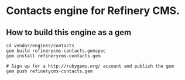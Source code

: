 # Contacts engine for Refinery CMS.

## How to build this engine as a gem

    cd vendor/engines/contacts
    gem build refinerycms-contacts.gemspec
    gem install refinerycms-contacts.gem
    
    # Sign up for a http://rubygems.org/ account and publish the gem
    gem push refinerycms-contacts.gem